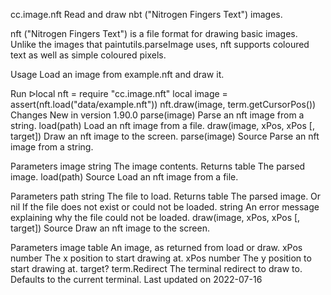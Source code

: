 cc.image.nft
Read and draw nbt ("Nitrogen Fingers Text") images.

nft ("Nitrogen Fingers Text") is a file format for drawing basic images. Unlike the images that paintutils.parseImage uses, nft supports coloured text as well as simple coloured pixels.

Usage
Load an image from example.nft and draw it.

Run ᐅlocal nft = require "cc.image.nft"
local image = assert(nft.load("data/example.nft"))
nft.draw(image, term.getCursorPos())
Changes
New in version 1.90.0
parse(image)	Parse an nft image from a string.
load(path)	Load an nft image from a file.
draw(image, xPos, xPos [, target])	Draw an nft image to the screen.
parse(image)
Source
Parse an nft image from a string.

Parameters
image string The image contents.
Returns
table The parsed image.
load(path)
Source
Load an nft image from a file.

Parameters
path string The file to load.
Returns
table The parsed image.
Or
nil If the file does not exist or could not be loaded.
string An error message explaining why the file could not be loaded.
draw(image, xPos, xPos [, target])
Source
Draw an nft image to the screen.

Parameters
image table An image, as returned from load or draw.
xPos number The x position to start drawing at.
xPos number The y position to start drawing at.
target? term.Redirect The terminal redirect to draw to. Defaults to the current terminal.
Last updated on 2022-07-16